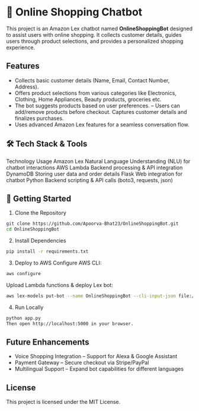 # 🛒 Online Shopping Chatbot

This project is an Amazon Lex chatbot named **OnlineShoppingBot** designed to assist users with online shopping. It collects customer details, guides users through product selections, and provides a personalized shopping experience.

## Features
- Collects basic customer details (Name, Email, Contact Number, Address).
- Offers product selections from various categories like Electronics, Clothing, Home Appliances, Beauty products, groceries etc.
- The bot suggests products based on user preferences.
– Users can add/remove products before checkout.
Captures customer details and finalizes purchases.
- Uses advanced Amazon Lex features for a seamless conversation flow.

## 🛠️ Tech Stack & Tools
Technology	Usage
Amazon Lex	Natural Language Understanding (NLU) for chatbot interactions
AWS Lambda	Backend processing & API integration
DynamoDB	Storing user data and order details
Flask	Web integration for chatbot
Python	Backend scripting & API calls (boto3, requests, json)


## 🚀 Getting Started
1. Clone the Repository
```sh
git clone https://github.com/Apoorva-Bhat23/OnlineShoppingBot.git
cd OnlineShoppingBot
```
2. Install Dependencies
```sh
pip install -r requirements.txt
```
3. Deploy to AWS
Configure AWS CLI:
```sh
aws configure
```
Upload Lambda functions & deploy Lex bot:
```sh
aws lex-models put-bot --name OnlineShoppingBot --cli-input-json file://bot_config.json
```
4. Run Locally
```sh
python app.py
Then open http://localhost:5000 in your browser.
```

## Future Enhancements
- Voice Shopping Integration – Support for Alexa & Google Assistant
- Payment Gateway – Secure checkout via Stripe/PayPal
- Multilingual Support – Expand bot capabilities for different languages

## License
This project is licensed under the MIT License.
